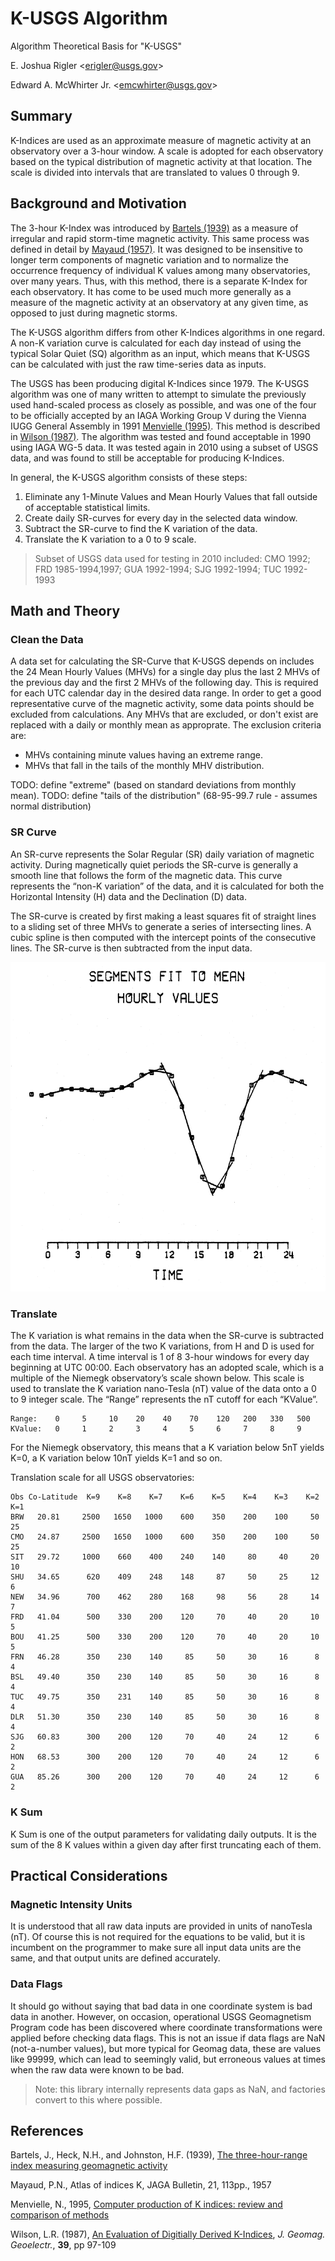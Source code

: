 # K-USGS Algorithm #
Algorithm Theoretical Basis for "K-USGS"

E. Joshua Rigler &lt;[erigler@usgs.gov](mailto:erigler@usgs.gov)&gt;

Edward A. McWhirter Jr.
&lt;[emcwhirter@usgs.gov](mailto:emcwhirter@usgs.gov)&gt;


## Summary ##

K-Indices are used as an approximate measure of magnetic activity at an
observatory over a 3-hour window. A scale is adopted for each observatory based
on the typical distribution of magnetic activity at that location. The scale is
divided into intervals that are translated to values 0 through 9.


## Background and Motivation ##

The 3-hour K-Index was introduced by [Bartels (1939)](#bartels-1939) as a
measure of irregular and rapid storm-time magnetic activity. This same process
was defined in detail by [Mayaud (1957)](#mayaud-1957). It was designed to be
insensitive to longer term components of magnetic variation and to normalize the
occurrence frequency of individual K values among many observatories, over many
years. Thus, with this method, there is a separate K-Index for each observatory.
It has come to be used much more generally as a measure of the magnetic activity
at an observatory at any given time, as opposed to just during magnetic storms.

The K-USGS algorithm differs from other K-Indices algorithms in one regard. A
non-K variation curve is calculated for each day instead of using the typical
Solar Quiet (SQ) algorithm as an input, which means that K-USGS can be
calculated with just the raw time-series data as inputs.

The USGS has been producing digital K-Indices since 1979. The K-USGS algorithm
was one of many written to attempt to simulate the previously used hand-scaled
process as closely as possible, and was one of the four to be officially
accepted by an IAGA Working Group V during the Vienna IUGG General Assembly in
1991 [Menvielle (1995)](#menvielle-1995). This method is described in
[Wilson (1987)](#wilson-1987). The algorithm was tested and found acceptable
in 1990 using IAGA WG-5 data. It was tested again in 2010 using a subset of
USGS data, and was found to still be acceptable for producing K-Indices.

In general, the K-USGS algorithm consists of these steps:
 1. Eliminate any 1-Minute Values and Mean Hourly Values that fall outside of
    acceptable statistical limits.
 2. Create daily SR-curves for every day in the selected data window.
 3. Subtract the SR-curve to find the K variation of the data.
 4. Translate the K variation to a 0 to 9 scale.

> Subset of USGS data used for testing in 2010 included:
> CMO 1992; FRD 1985-1994,1997; GUA 1992-1994; SJG 1992-1994; TUC 1992-1993


## Math and Theory ##

### Clean the Data ###

A data set for calculating the SR-Curve that K-USGS depends on includes the 24
Mean Hourly Values (MHVs) for a single day plus the last 2 MHVs of the previous
day and the first 2 MHVs of the following day. This is required for each UTC
calendar day in the desired data range. In order to get a good representative
curve of the magnetic activity, some data points should be excluded from
calculations. Any MHVs that are excluded, or don't exist are replaced with a
daily or monthly mean as approprate. The exclusion criteria are:
* MHVs containing minute values having an extreme range.
* MHVs that fall in the tails of the monthly MHV distribution.

TODO: define "extreme" (based on standard deviations from monthly mean).
TODO: define "tails of the distribution" (68-95-99.7 rule - assumes normal distribution)

### SR Curve ###

An SR-curve represents the Solar Regular (SR) daily variation of magnetic
activity. During magnetically quiet periods the SR-curve is generally a smooth
line that follows the form of the magnetic data. This curve represents the
“non-K variation” of the data, and it is calculated for both the Horizontal
Intensity (H) data and the Declination (D) data.

The SR-curve is created by first making a least squares fit of straight lines to
a sliding set of three MHVs to generate a series of intersecting lines. A cubic
spline is then computed with the intercept points of the consecutive lines.
The SR-curve is then subtracted from the input data.

![Segments fit to Mean Hourly Values](images/K-USGS_SR-Curve.png)

### Translate ###

The K variation is what remains in the data when the SR-curve is subtracted from
the data. The larger of the two K variations, from H and D is used for each time
interval. A time interval is 1 of 8 3-hour windows for every day beginning at
UTC 00:00. Each observatory has an adopted scale, which is a multiple of the
Niemegk observatory’s scale shown below. This scale is used to translate the K
variation nano-Tesla (nT) value of the data onto a 0 to 9 integer scale. The
“Range” represents the nT cutoff for each “KValue”.

    Range:    0     5     10    20    40    70    120   200   330   500
    KValue:   0     1     2     3     4     5     6     7     8     9

For the Niemegk observatory, this means that a K variation below 5nT yields K=0,
a K variation below 10nT yields K=1 and so on.

Translation scale for all USGS observatories:

    Obs Co-Latitude  K=9    K=8    K=7    K=6    K=5    K=4    K=3    K=2    K=1
    BRW   20.81     2500   1650   1000    600    350    200    100     50     25
    CMO   24.87     2500   1650   1000    600    350    200    100     50     25
    SIT   29.72     1000    660    400    240    140     80     40     20     10
    SHU   34.65      620    409    248    148     87     50     25     12      6
    NEW   34.96      700    462    280    168     98     56     28     14      7
    FRD   41.04      500    330    200    120     70     40     20     10      5
    BOU   41.25      500    330    200    120     70     40     20     10      5
    FRN   46.28      350    230    140     85     50     30     16      8      4
    BSL   49.40      350    230    140     85     50     30     16      8      4
    TUC   49.75      350    231    140     85     50     30     16      8      4
    DLR   51.30      350    230    140     85     50     30     16      8      4
    SJG   60.83      300    200    120     70     40     24     12      6      2
    HON   68.53      300    200    120     70     40     24     12      6      2
    GUA   85.26      300    200    120     70     40     24     12      6      2

### K Sum ###

K Sum is one of the output parameters for validating daily outputs. It is the
sum of the 8 K values within a given day after first truncating each of them.


## Practical Considerations ##

### Magnetic Intensity Units ###

It is understood that all raw data inputs are provided in units of nanoTesla
(nT). Of course this is not required for the equations to be valid, but it is
incumbent on the programmer to make sure all input data units are the same, and
that output units are defined accurately.

### Data Flags ###

It should go without saying that bad data in one coordinate system is bad data
in another. However, on occasion, operational USGS Geomagnetism Program code has
been discovered where coordinate transformations were applied before checking
data flags. This is not an issue if data flags are NaN (not-a-number values),
but more typical for Geomag data, these are values like 99999, which can lead to
seemingly valid, but erroneous values at times when the raw data were known to
be bad.

> Note: this library internally represents data gaps as NaN, and factories
> convert to this where possible.


## References ##

Bartels, J., Heck, N.H., and Johnston, H.F. (1939),
  [The three-hour-range index measuring geomagnetic activity](http://onlinelibrary.wiley.com/doi/10.1029/TE044i004p00411/abstract)
  <a name=bartels-1939”></a>

Mayaud, P.N., Atlas of indices K, JAGA Bulletin, 21, 113pp., 1957
  <a name="mayaud-1957"></a>

Menvielle, N., 1995,
  [Computer production of K indices: review and comparison of methods](http://gji.oxfordjournals.org/content/123/3/866.short)
  <a name="menvielle-1995"></a>

Wilson, L.R. (1987),
  [An Evaluation of Digitially Derived K-Indices](https://www.jstage.jst.go.jp/article/jgg1949/39/2/39_2_97/_article),
  *J. Geomag. Geoelectr.*, **39**, pp 97-109 <a name="wilson-1987"></a>
